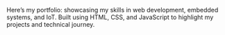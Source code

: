 Here’s my portfolio:
showcasing my skills in web development, embedded systems, and IoT. Built using HTML, CSS, and JavaScript to highlight my projects and technical journey.
